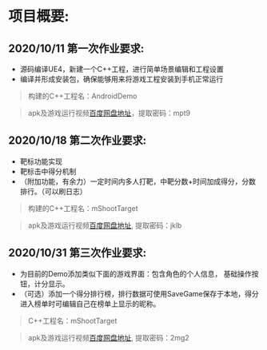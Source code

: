 # 项目概要:
## 2020/10/11 第一次作业要求:
+ 源码编译UE4，新建一个C++工程，进行简单场景编辑和工程设置 
+ 编译并形成安装包，确保能够用来将游戏工程安装到手机正常运行

> 构建的C++工程名：AndroidDemo

> apk及游戏运行视频[百度网盘地址](https://pan.baidu.com/s/1xP9xuEsBZzXEmlv6RqaB7g)，提取密码：mpt9

## 2020/10/18 第二次作业要求:
+ 靶标功能实现
+ 靶标击中得分机制
+ （附加功能，有余力）一定时间内多人打靶，中靶分数+时间加成得分，分数排行。（可以刷日志）

> 构建的C++工程名：mShootTarget

> apk及游戏运行视频[百度网盘地址](https://pan.baidu.com/s/1CWrOBQuU6XxNjUz10SMF5Q), 提取密码：jklb

## 2020/10/31 第三次作业要求:
+ 为目前的Demo添加类似下面的游戏界面：包含角色的个人信息， 基础操作按钮，计分显示。
+ （可选）添加一个得分排行榜，排行数据可使用SaveGame保存于本地，得分进入榜单时可编辑自己在榜单上显示的昵称。 

> C++工程名：mShootTarget

> apk及游戏运行视频[百度网盘地址](https://pan.baidu.com/s/14kafzK0r9gwcLSbEBbAV7w), 提取密码：2mg2